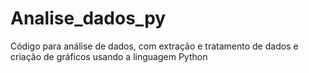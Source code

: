 # Analise_dados_py
Código para análise de dados, com extração e tratamento de dados e criação de gráficos usando a linguagem Python
